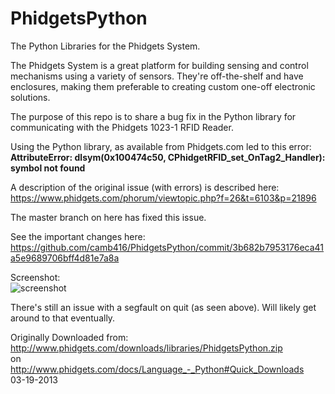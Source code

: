 PhidgetsPython
==============

The Python Libraries for the Phidgets System.

The Phidgets System is a great platform for building sensing and control mechanisms using a variety of sensors. They're off-the-shelf and have enclosures, making them preferable to creating custom one-off electronic solutions.

The purpose of this repo is to share a bug fix in the Python library for communicating with the Phidgets 1023-1 RFID Reader.

Using the Python library, as available from Phidgets.com led to this error:<br />
<b>AttributeError: dlsym(0x100474c50, CPhidgetRFID_set_OnTag2_Handler): symbol not found</b>

A description of the original issue (with errors) is described here:<br />
https://www.phidgets.com/phorum/viewtopic.php?f=26&t=6103&p=21896

The master branch on here has fixed this issue.

See the important changes here:<br />
https://github.com/camb416/PhidgetsPython/commit/3b682b7953176eca41a5e9689706bff4d81e7a8a

Screenshot:<br />
![screenshot](https://raw.github.com/camb416/PhidgetsPython/master/screenshot.png)

There's still an issue with a segfault on quit (as seen above). Will likely get around to that eventually.



Originally Downloaded from:<br /> 
http://www.phidgets.com/downloads/libraries/PhidgetsPython.zip <br />
on<br />
http://www.phidgets.com/docs/Language_-_Python#Quick_Downloads <br />
03-19-2013
